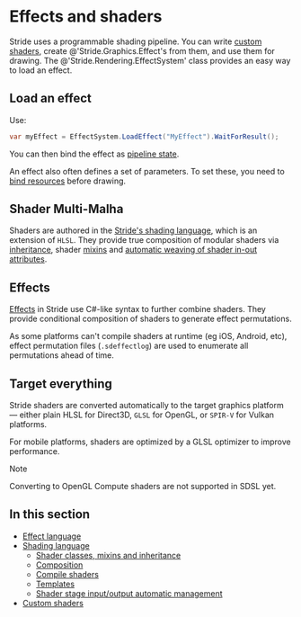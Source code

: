 # Effects and shaders

Stride uses a programmable shading pipeline. You can write [custom shaders](custom-shaders.md), create @'Stride.Graphics.Effect's from them, and use them for drawing. The @'Stride.Rendering.EffectSystem' class provides an easy way to load an effect.

## Load an effect

Use:

```cs
var myEffect = EffectSystem.LoadEffect("MyEffect").WaitForResult();
```

You can then bind the effect as [pipeline state](../low-level-api/pipeline-state.md).

An effect also often defines a set of parameters. To set these, you need to [bind resources](../low-level-api/resources.md) before drawing.

## <g1>Shader Multi-Malha</g1>

Shaders are authored in the [Stride's shading language](shading-language/index.md), which is an extension of `HLSL`. They provide true composition of modular shaders via [inheritance](shading-language/shader-classes-mixins-and-inheritance.md), shader [mixins](shading-language/composition.md) and [automatic weaving of shader in-out attributes](shading-language/automatic-shader-stage-input-output.md).

## Effects

[Effects](effect-language.md) in Stride use C#-like syntax to further combine shaders. They provide conditional composition of shaders to generate effect permutations.

As some platforms can't compile shaders at runtime (eg iOS, Android, etc), effect permutation files (`.sdeffectlog`) are used to enumerate all permutations ahead of time.

## Target everything

Stride shaders are converted automatically to the target graphics platform — either plain HLSL for Direct3D, `GLSL` for OpenGL, or `SPIR-V` for Vulkan platforms.

For mobile platforms, shaders are optimized by a GLSL optimizer to improve performance.

> [!NOTE]
> Converting to OpenGL Compute shaders are not supported in SDSL yet.

## In this section

* [Effect language](effect-language.md)
* [Shading language](shading-language/index.md)
    - [Shader classes, mixins and inheritance](shading-language/shader-classes-mixins-and-inheritance.md)
    - [Composition](shading-language/composition.md)
    - [Compile shaders](compile-shaders.md)
    - [Templates](shading-language/templates.md)
    - [Shader stage input/output automatic management](shading-language/automatic-shader-stage-input-output.md)
* [Custom shaders](custom-shaders.md)
